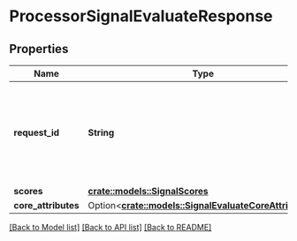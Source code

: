 # ProcessorSignalEvaluateResponse

## Properties

Name | Type | Description | Notes
------------ | ------------- | ------------- | -------------
**request_id** | **String** | A unique identifier for the request, which can be used for troubleshooting. This identifier, like all Plaid identifiers, is case sensitive. | 
**scores** | [**crate::models::SignalScores**](SignalScores.md) |  | 
**core_attributes** | Option<[**crate::models::SignalEvaluateCoreAttributes**](SignalEvaluateCoreAttributes.md)> |  | [optional]

[[Back to Model list]](../README.md#documentation-for-models) [[Back to API list]](../README.md#documentation-for-api-endpoints) [[Back to README]](../README.md)


